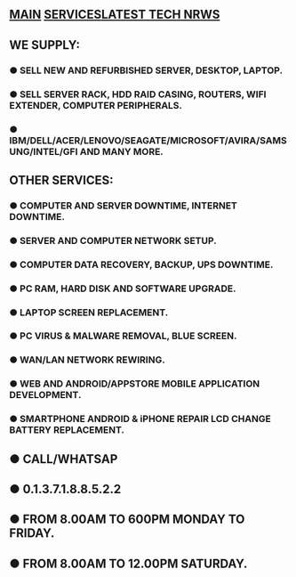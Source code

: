 ## [MAIN](https://savemorebucks.github.io/mobile.github.io/) [SERVICES](https://savemorebucks.github.io/mobile.github.io/services)[LATEST TECH NRWS](https://savemorebucks.github.io/mobile.github.io/bewow/)
##  WE SUPPLY: 
### ● SELL NEW AND REFURBISHED SERVER, DESKTOP, LAPTOP.
### ● SELL SERVER RACK, HDD RAID CASING, ROUTERS, WIFI EXTENDER, COMPUTER PERIPHERALS.
### ● IBM/DELL/ACER/LENOVO/SEAGATE/MICROSOFT/AVIRA/SAMSUNG/INTEL/GFI AND MANY MORE.

##  OTHER SERVICES: 
### ● COMPUTER AND SERVER DOWNTIME, INTERNET DOWNTIME.
### ● SERVER AND COMPUTER NETWORK SETUP.
### ● COMPUTER DATA RECOVERY, BACKUP, UPS DOWNTIME.
### ● PC RAM, HARD DISK AND SOFTWARE UPGRADE.
### ● LAPTOP SCREEN REPLACEMENT.
### ● PC VIRUS & MALWARE REMOVAL, BLUE SCREEN.
### ● WAN/LAN NETWORK REWIRING.
### ● WEB AND ANDROID/APPSTORE MOBILE APPLICATION DEVELOPMENT.
### ● SMARTPHONE ANDROID & iPHONE REPAIR LCD CHANGE BATTERY REPLACEMENT.
##  ● CALL/WHATSAP  
##  ● 0.1.3.7.1.8.8.5.2.2
##  ● FROM 8.00AM TO 600PM MONDAY TO FRIDAY.
##  ● FROM 8.00AM TO 12.00PM SATURDAY.
